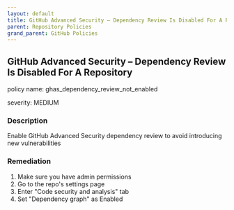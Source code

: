 ```yaml
---
layout: default
title: GitHub Advanced Security – Dependency Review Is Disabled For A Repository
parent: Repository Policies
grand_parent: GitHub Policies
---
```



## GitHub Advanced Security – Dependency Review Is Disabled For A Repository
policy name: ghas_dependency_review_not_enabled

severity: MEDIUM

### Description
Enable GitHub Advanced Security dependency review to avoid introducing new vulnerabilities


### Remediation
1. Make sure you have admin permissions
2. Go to the repo's settings page
3. Enter "Code security and analysis" tab
4. Set "Dependency graph" as Enabled



